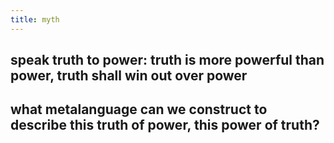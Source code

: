 ```yaml
---
title: myth
---
```


## speak truth to power: truth is more powerful than power, truth shall win out over power
## what metalanguage can we construct to describe this truth of power, this power of truth?
